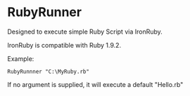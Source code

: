 # RubyRunner

Designed to execute simple Ruby Script via IronRuby.

IronRuby is compatible with Ruby 1.9.2.

Example:

```
RubyRunnner "C:\MyRuby.rb"
```

If no argument is supplied, it will execute a default "Hello.rb"
